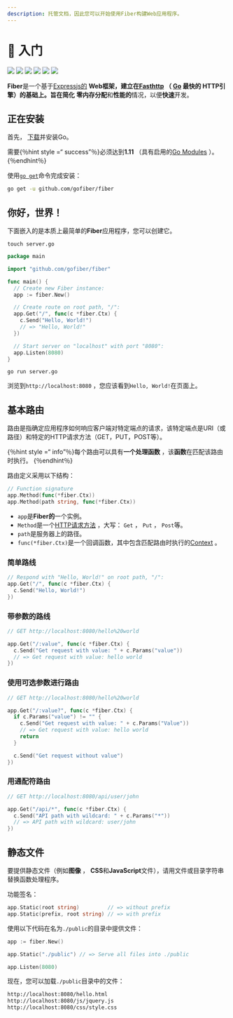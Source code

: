 ```yaml
---
description: 托管文档，因此您可以开始使用Fiber构建Web应用程序。
---
```


# 📖 入门

[![](https://img.shields.io/github/release/gofiber/fiber?style=flat-square)](https://github.com/gofiber/fiber/releases) [![](https://img.shields.io/badge/api-documentation-blue?style=flat-square)](https://fiber.wiki) ![](https://img.shields.io/badge/goreport-A%2B-brightgreen?style=flat-square) [![](https://img.shields.io/badge/coverage-91%25-brightgreen?style=flat-square)](https://gocover.io/github.com/gofiber/fiber) [![](https://img.shields.io/travis/gofiber/fiber/master.svg?label=linux&style=flat-square)](https://travis-ci.org/gofiber/fiber) [![](https://img.shields.io/travis/gofiber/fiber/master.svg?label=windows&style=flat-square)](https://travis-ci.org/gofiber/fiber)

**Fiber**是一个基于[Expressjs的](https://github.com/expressjs/express) **Web框架，**建立在[Fasthttp](https://github.com/valyala/fasthttp) （ [Go](https://golang.org/doc/) **最快的** HTTP引擎）的基础上。旨在**简化** **零内存分配**和**性能的**情况，以便**快速**开发。

## 正在安装

首先， [下载](https://golang.org/dl/)并安装Go。

需要{％hint style =“ success”％}必须达到**1.11** （具有启用的[Go Modules](https://golang.org/doc/go1.11#modules) ）。 {％endhint％}

使用[`go get`](https://golang.org/cmd/go/#hdr-Add_dependencies_to_current_module_and_install_them)命令完成安装：

```bash
go get -u github.com/gofiber/fiber
```

## 你好，世界！

下面嵌入的是本质上最简单的**Fiber**应用程序，您可以创建它。

```text
touch server.go
```

```go
package main

import "github.com/gofiber/fiber"

func main() {
  // Create new Fiber instance:
  app := fiber.New()

  // Create route on root path, "/":
  app.Get("/", func(c *fiber.Ctx) {
    c.Send("Hello, World!")
    // => "Hello, World!"
  })

  // Start server on "localhost" with port "8080":
  app.Listen(8080)
}
```

```text
go run server.go
```

浏览到`http://localhost:8080` ，您应该看到`Hello, World!`在页面上。

## 基本路由

路由是指确定应用程序如何响应客户端对特定端点的请求，该特定端点是URI（或路径）和特定的HTTP请求方法（GET，PUT，POST等）。

{％hint style =“ info”％}每个路由可以具有**一个处理函数** ，该**函数**在匹配该路由时执行。 {％endhint％}

路由定义采用以下结构：

```go
// Function signature
app.Method(func(*fiber.Ctx))
app.Method(path string, func(*fiber.Ctx))
```

* `app`是**Fiber的**一个实例。
* `Method`是一个[HTTP请求方法](https://fiber.wiki/application#methods) ，大写： `Get` ， `Put` ， `Post`等。
* `path`是服务器上的路径。
* `func(*fiber.Ctx)`是一个回调函数，其中包含匹配路由时执行的[Context](https://fiber.wiki/context) 。

### 简单路线

```go
// Respond with "Hello, World!" on root path, "/":
app.Get("/", func(c *fiber.Ctx) {
  c.Send("Hello, World!")
})
```

### 带参数的路线

```go
// GET http://localhost:8080/hello%20world

app.Get("/:value", func(c *fiber.Ctx) {
  c.Send("Get request with value: " + c.Params("value"))
  // => Get request with value: hello world
})
```

### 使用可选参数进行路由

```go
// GET http://localhost:8080/hello%20world

app.Get("/:value?", func(c *fiber.Ctx) {
  if c.Params("value") != "" {
    c.Send("Get request with value: " + c.Params("Value"))
    // => Get request with value: hello world
    return
  }

  c.Send("Get request without value")
})
```

### 用通配符路由

```go
// GET http://localhost:8080/api/user/john

app.Get("/api/*", func(c *fiber.Ctx) {
  c.Send("API path with wildcard: " + c.Params("*"))
  // => API path with wildcard: user/john
})
```

## 静态文件

要提供静态文件（例如**图像** ， **CSS**和**JavaScript**文件），请用文件或目录字符串替换函数处理程序。

功能签名：

```go
app.Static(root string)         // => without prefix
app.Static(prefix, root string) // => with prefix
```

使用以下代码在名为`./public`的目录中提供文件：

```go
app := fiber.New()

app.Static("./public") // => Serve all files into ./public

app.Listen(8080)
```

现在，您可以加载`./public`目录中的文件：

```bash
http://localhost:8080/hello.html
http://localhost:8080/js/jquery.js
http://localhost:8080/css/style.css
```

